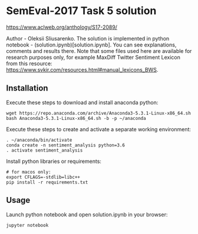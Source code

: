 # SemEval-2017 Task 5 solution

https://www.aclweb.org/anthology/S17-2089/

Author - Oleksii Sliusarenko. The solution is implemented in python notebook - (solution.ipynb)[solution.ipynb]. You can see explanations, comments and results there. Note that some files used here are available for research purposes only, for example MaxDiff Twitter Sentiment Lexicon from this resource: <https://www.svkir.com/resources.html#manual_lexicons_BWS>.

## Installation

Execute these steps to download and install anaconda python:

```
wget https://repo.anaconda.com/archive/Anaconda3-5.3.1-Linux-x86_64.sh
bash Anaconda3-5.3.1-Linux-x86_64.sh -b -p ~/anaconda
```

Execute these steps to create and activate a separate working environment:

```
. ~/anaconda/bin/activate
conda create -n sentiment_analysis python=3.6
. activate sentiment_analysis
```

Install python libraries or requirements:

```
# for macos only:
export CFLAGS=-stdlib=libc++
pip install -r requirements.txt
```

## Usage

Launch python notebook and open solution.ipynb in your browser:

```
jupyter notebook
```
